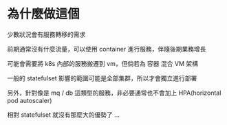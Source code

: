 # 為什麼做這個
少數狀況會有服務轉移的需求

前期通常沒有什麼流量，可以使用 container 進行服務，伴隨後期業務增長

可能會需要將 k8s 內部的服務搬遷到 vm，但倘若為 容器 混合 VM 架構

一般的 statefulset 影響的範圍可能是全部集群，所以才會獨立進行部署

另外，針對像是 mq / db 這類型的服務，非必要通常也不會加上 HPA(horizontal pod autoscaler)

相對 statefulset 就沒有那麼大的優勢了 ...
